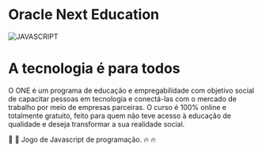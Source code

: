 # Oracle Next Education

![JAVASCRIPT](https://img.shields.io/badge/javascript-239120?style=for-the-badge&logo=javascript&logoColor=white)

<h1>A tecnologia é para todos</h1>

<p>O ONE é um programa de educação e empregabilidade com objetivo social de capacitar pessoas em tecnologia e conectá-las com o mercado de trabalho por meio de empresas parceiras.
O curso é 100% online e totalmente gratuito, feito para quem não teve acesso à educação de qualidade e deseja transformar a sua realidade social.</p>

:tada: :tada: Jogo de Javascript de programação.
:fire: :fire:

